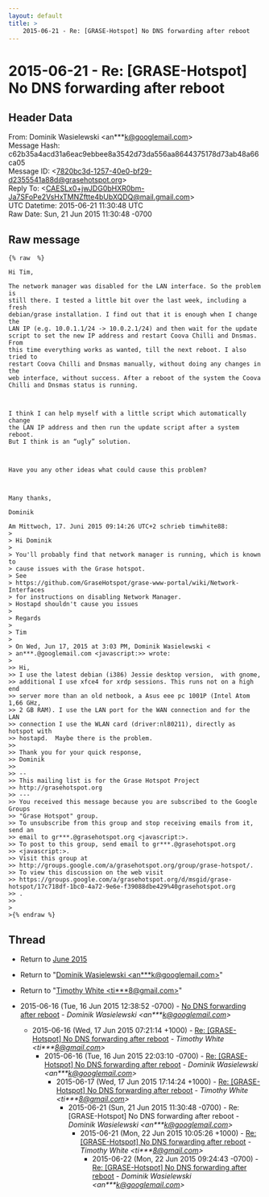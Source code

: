 ```yaml
---
layout: default
title: >
    2015-06-21 - Re: [GRASE-Hotspot] No DNS forwarding after reboot
---
```


# 2015-06-21 - Re: [GRASE-Hotspot] No DNS forwarding after reboot

## Header Data

From: Dominik Wasielewski \<an***k@googlemail.com\><br>
Message Hash: c62b35a4acd31a6eac9ebbee8a3542d73da556aa8644375178d73ab48a66ca05<br>
Message ID: \<7820bc3d-1257-40e0-bf29-d2355541a88d@grasehotspot.org\><br>
Reply To: \<CAESLx0+jwJDG0bHXR0bm-Ja7SFoPe2VsHxTMNZftte4bUbXQDQ@mail.gmail.com\><br>
UTC Datetime: 2015-06-21 11:30:48 UTC<br>
Raw Date: Sun, 21 Jun 2015 11:30:48 -0700<br>

## Raw message

```
{% raw  %}

Hi Tim,

The network manager was disabled for the LAN interface. So the problem is 
still there. I tested a little bit over the last week, including a fresh 
debian/grase installation. I find out that it is enough when I change the 
LAN IP (e.g. 10.0.1.1/24 -> 10.0.2.1/24) and then wait for the update 
script to set the new IP address and restart Coova Chilli and Dnsmas. From 
this time everything works as wanted, till the next reboot. I also tried to 
restart Coova Chilli and Dnsmas manually, without doing any changes in the 
web interface, without success. After a reboot of the system the Coova 
Chilli and Dnsmas status is running. 

 

I think I can help myself with a little script which automatically change 
the LAN IP address and then run the update script after a system reboot. 
But I think is an “ugly” solution.

 

Have you any other ideas what could cause this problem?

 

Many thanks,

Dominik   

Am Mittwoch, 17. Juni 2015 09:14:26 UTC+2 schrieb timwhite88:
>
> Hi Dominik
>
> You'll probably find that network manager is running, which is known to 
> cause issues with the Grase hotspot.
> See 
> https://github.com/GraseHotspot/grase-www-portal/wiki/Network-Interfaces 
> for instructions on disabling Network Manager.
> Hostapd shouldn't cause you issues
>
> Regards
>
> Tim
>
> On Wed, Jun 17, 2015 at 3:03 PM, Dominik Wasielewski <
> an***.@googlemail.com <javascript:>> wrote:
>
>> Hi,
>> I use the latest debian (i386) Jessie desktop version,  with gnome, 
>> additional I use xfce4 for xrdp sessions. This runs not on a high end 
>> server more than an old netbook, a Asus eee pc 1001P (Intel Atom 1,66 GHz, 
>> 2 GB RAM). I use the LAN port for the WAN connection and for the LAN 
>> connection I use the WLAN card (driver:nl80211), directly as hotspot with 
>> hostapd.  Maybe there is the problem.
>>
>> Thank you for your quick response,
>> Dominik
>>
>> --
>> This mailing list is for the Grase Hotspot Project 
>> http://grasehotspot.org
>> ---
>> You received this message because you are subscribed to the Google Groups 
>> "Grase Hotspot" group.
>> To unsubscribe from this group and stop receiving emails from it, send an 
>> email to gr***.@grasehotspot.org <javascript:>.
>> To post to this group, send email to gr***.@grasehotspot.org 
>> <javascript:>.
>> Visit this group at 
>> http://groups.google.com/a/grasehotspot.org/group/grase-hotspot/.
>> To view this discussion on the web visit 
>> https://groups.google.com/a/grasehotspot.org/d/msgid/grase-hotspot/17c718df-1bc0-4a72-9e6e-f39088dbe429%40grasehotspot.org
>> .
>>
>
>{% endraw %}
```

## Thread

+ Return to [June 2015](/archive/2015/06)

+ Return to "[Dominik Wasielewski <an***k<span>@</span>googlemail.com>](/authors/an___k_at_googlemail_com)"
+ Return to "[Timothy White <ti***8<span>@</span>gmail.com>](/authors/ti___8_at_gmail_com)"

+ 2015-06-16 (Tue, 16 Jun 2015 12:38:52 -0700) - [No DNS forwarding after reboot](/archive/2015/06/beefb1e789ca8474730bf9d9a1a25e0eab94eb1f2f1b7330a05ff37bdad76244) - _Dominik Wasielewski \<an***k@googlemail.com\>_
  + 2015-06-16 (Wed, 17 Jun 2015 07:21:14 +1000) - [Re: [GRASE-Hotspot] No DNS forwarding after reboot](/archive/2015/06/b571741877794dda265e327a55a24194be824a434ece0e2083439a7657ba334f) - _Timothy White \<ti***8@gmail.com\>_
    + 2015-06-16 (Tue, 16 Jun 2015 22:03:10 -0700) - [Re: [GRASE-Hotspot] No DNS forwarding after reboot](/archive/2015/06/b8d8a44682b66c5f4af29d1003518c5d5c5444f71f2dc38194f7abf89a683a9d) - _Dominik Wasielewski \<an***k@googlemail.com\>_
      + 2015-06-17 (Wed, 17 Jun 2015 17:14:24 +1000) - [Re: [GRASE-Hotspot] No DNS forwarding after reboot](/archive/2015/06/d227c760ae20a32b3a78022937e270ad0d89a32f855c51907e11bf14b290f167) - _Timothy White \<ti***8@gmail.com\>_
        + 2015-06-21 (Sun, 21 Jun 2015 11:30:48 -0700) - Re: [GRASE-Hotspot] No DNS forwarding after reboot - _Dominik Wasielewski \<an***k@googlemail.com\>_
          + 2015-06-21 (Mon, 22 Jun 2015 10:05:26 +1000) - [Re: [GRASE-Hotspot] No DNS forwarding after reboot](/archive/2015/06/186b64da3b1fb269668dc8aab48ae27cd16e904c689ab9bb5f9813298aa5395f) - _Timothy White \<ti***8@gmail.com\>_
            + 2015-06-22 (Mon, 22 Jun 2015 09:24:43 -0700) - [Re: [GRASE-Hotspot] No DNS forwarding after reboot](/archive/2015/06/90f1a98bbd79b93b05fcd8f245796017f684653f58e5e681704b9c65857abd03) - _Dominik Wasielewski \<an***k@googlemail.com\>_

